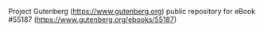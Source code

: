 Project Gutenberg (https://www.gutenberg.org) public repository for
eBook #55187 (https://www.gutenberg.org/ebooks/55187)

